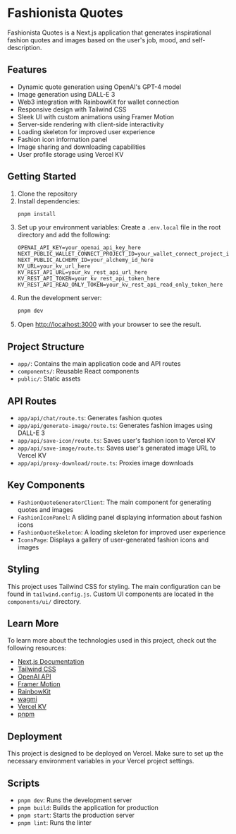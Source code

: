 # Fashionista Quotes

Fashionista Quotes is a Next.js application that generates inspirational fashion quotes and images based on the user's job, mood, and self-description.

## Features

- Dynamic quote generation using OpenAI's GPT-4 model
- Image generation using DALL-E 3
- Web3 integration with RainbowKit for wallet connection
- Responsive design with Tailwind CSS
- Sleek UI with custom animations using Framer Motion
- Server-side rendering with client-side interactivity
- Loading skeleton for improved user experience
- Fashion icon information panel
- Image sharing and downloading capabilities
- User profile storage using Vercel KV

## Getting Started

1. Clone the repository
2. Install dependencies:
   ```bash
   pnpm install
   ```
3. Set up your environment variables:
   Create a `.env.local` file in the root directory and add the following:
   ```
   OPENAI_API_KEY=your_openai_api_key_here
   NEXT_PUBLIC_WALLET_CONNECT_PROJECT_ID=your_wallet_connect_project_id_here
   NEXT_PUBLIC_ALCHEMY_ID=your_alchemy_id_here
   KV_URL=your_kv_url_here
   KV_REST_API_URL=your_kv_rest_api_url_here
   KV_REST_API_TOKEN=your_kv_rest_api_token_here
   KV_REST_API_READ_ONLY_TOKEN=your_kv_rest_api_read_only_token_here
   ```
4. Run the development server:
   ```bash
   pnpm dev
   ```
5. Open [http://localhost:3000](http://localhost:3000) with your browser to see the result.

## Project Structure

- `app/`: Contains the main application code and API routes
- `components/`: Reusable React components
- `public/`: Static assets

## API Routes

- `app/api/chat/route.ts`: Generates fashion quotes
- `app/api/generate-image/route.ts`: Generates fashion images using DALL-E 3
- `app/api/save-icon/route.ts`: Saves user's fashion icon to Vercel KV
- `app/api/save-image/route.ts`: Saves user's generated image URL to Vercel KV
- `app/api/proxy-download/route.ts`: Proxies image downloads

## Key Components

- `FashionQuoteGeneratorClient`: The main component for generating quotes and images
- `FashionIconPanel`: A sliding panel displaying information about fashion icons
- `FashionQuoteSkeleton`: A loading skeleton for improved user experience
- `IconsPage`: Displays a gallery of user-generated fashion icons and images

## Styling

This project uses Tailwind CSS for styling. The main configuration can be found in `tailwind.config.js`. Custom UI components are located in the `components/ui/` directory.

## Learn More

To learn more about the technologies used in this project, check out the following resources:

- [Next.js Documentation](https://nextjs.org/docs)
- [Tailwind CSS](https://tailwindcss.com/docs)
- [OpenAI API](https://platform.openai.com/docs/api-reference)
- [Framer Motion](https://www.framer.com/motion/)
- [RainbowKit](https://www.rainbowkit.com/docs/introduction)
- [wagmi](https://wagmi.sh/)
- [Vercel KV](https://vercel.com/docs/storage/vercel-kv)
- [pnpm](https://pnpm.io/motivation)

## Deployment

This project is designed to be deployed on Vercel. Make sure to set up the necessary environment variables in your Vercel project settings.

## Scripts

- `pnpm dev`: Runs the development server
- `pnpm build`: Builds the application for production
- `pnpm start`: Starts the production server
- `pnpm lint`: Runs the linter